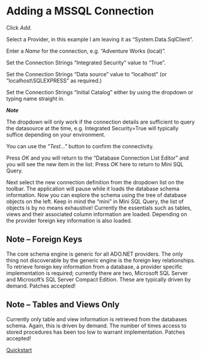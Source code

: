Adding a MSSQL Connection
=========================

Click *Add*.

Select a Provider, in this example I am leaving it as “System.Data.SqlClient”.

Enter a *Name* for the connection, e.g. “Adventure Works (local)”.

Set the Connection Strings “Integrated Security” value to “True”.

Set the Connection Strings “Data source” value to “localhost” (or “localhost\SQLEXPRESS” as required.)

Set the Connection Strings “Initial Catalog” either by using the dropdown or typing name straight in. 

***Note***

The dropdown will only work if the connection details are sufficient to query the datasource at the time, e.g. Integrated Security=True will typically suffice depending on your environment.

You can use the *"Test..."* button to confirm the connectivity.
 
Press *OK* and you will return to the “Database Connection List Editor” and you will see the new item in the list. Press *OK* here to return to Mini SQL Query.
 
Next select the new connection definition from the dropdown list on the toolbar. The application will pause while it loads the database schema information. Now you can explore the schema using the tree of database objects on the left. Keep in mind the “mini” in Mini SQL Query, the list of objects is by no means exhaustive! Currently the essentials such as tables, views and their associated column information are loaded. Depending on the provider foreign key information is also loaded.
 
Note – Foreign Keys
-------------------
The core schema engine is generic for all ADO.NET providers. The only thing not discoverable by the generic engine is the foreign key relationships. To retrieve foreign key information from a database, a provider specific implementation is required; currently there are two, Microsoft SQL Server and Microsoft’s SQL Server Compact Edition. These are typically driven by demand. Patches accepted!

Note – Tables and Views Only
----------------------------
Currently only table and view information is retrieved from the databases schema. Again, this is driven by demand. The number of times access to stored procedures has been too low to warrant implementation. Patches accepted!

[Quickstart](https://github.com/paul-kohler-au/minisqlquery/blob/master/src/Docs/Quickstart.md)

